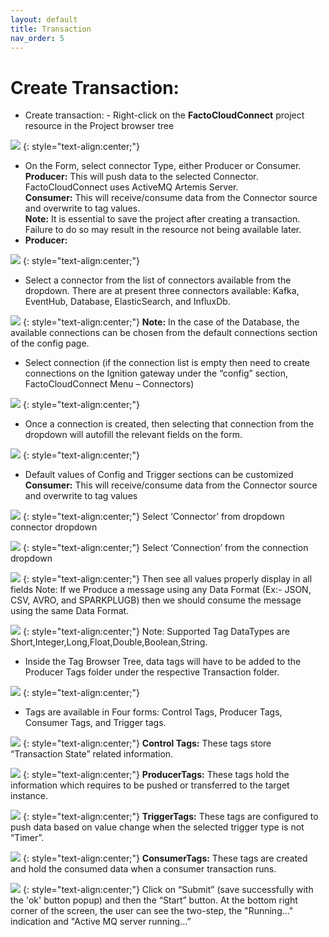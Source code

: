```yaml
---
layout: default
title: Transaction
nav_order: 5
---
```

# Create Transaction:
 *  Create transaction: - Right-click on the **FactoCloudConnect** project resource in the Project browser tree

 ![](../../assets/images/newtransaction.png)
{: style="text-align:center;"}
 *  On the Form, select connector Type, either Producer or Consumer.<br>
**Producer:** This will push data to the selected Connector. FactoCloudConnect uses ActiveMQ Artemis Server.<br>
**Consumer:** This will receive/consume data from the Connector source and overwrite to tag values.<br>
**Note:** It is essential to save the project after creating a transaction. Failure to do so may result in the resource not being available later.<br> 
 * **Producer:** 

 ![](../../assets/images/Producer.png)
{: style="text-align:center;"}
 *  Select a connector from the list of connectors available from the dropdown.
There are at present three connectors available: Kafka, EventHub, Database, ElasticSearch, and InfluxDb.

![](../../assets/images/kafkaconnector.png)
{: style="text-align:center;"}
**Note:** In the case of the Database, the available connections can be chosen from the default connections section of the config page.
 *  Select connection (if the connection list is empty then need to create connections on the Ignition gateway under the “config” section, FactoCloudConnect  Menu – Connectors)

 ![](../../assets/images/connection.png)
{: style="text-align:center;"}
 *  Once a connection is created,  then selecting that connection from the dropdown will autofill the relevant fields on the form.

 ![](../../assets/images/connection1.png)
{: style="text-align:center;"}
 *  Default values of Config and Trigger sections can be customized<br>
 **Consumer:** This will receive/consume data from the Connector source and overwrite to tag values
 
 ![](../../assets/images/consumer.png)
{: style="text-align:center;"}
 Select ‘Connector’ from dropdown connector dropdown

  ![](../../assets/images/consumerconnector.png)
{: style="text-align:center;"}
 Select ‘Connection’ from the connection dropdown 
 
   ![](../../assets/images/consumerconnection.png)
{: style="text-align:center;"}
 Then see all values properly display in all fields
 Note: If we Produce a message using any Data Format (Ex:- JSON, CSV, AVRO, and SPARKPLUGB) then we should consume the message using the same Data Format.

   ![](../../assets/images/consumerfullscreen.png)
{: style="text-align:center;"}
Note: Supported Tag DataTypes are  Short,Integer,Long,Float,Double,Boolean,String.
 *  Inside the Tag Browser Tree, data tags will have to be added to the Producer Tags folder under the respective Transaction folder.

 ![](../../assets/images/produerTags.png)
{: style="text-align:center;"}
 *  Tags are available in Four forms: Control Tags, Producer Tags, Consumer Tags, and Trigger tags.
 
 ![](../../assets/images/folders.png)
{: style="text-align:center;"}
 **Control Tags:** These tags store “Transaction State” related information. 

  ![](../../assets/images/controltags.png)
{: style="text-align:center;"}
 **ProducerTags:** These tags hold the information which requires to be pushed or transferred to the target instance.

 ![](../../assets/images/producertags.png)
{: style="text-align:center;"}
 **TriggerTags:** These tags are configured to push data based on value change when the selected trigger type is not “Timer”.

 ![](../../assets/images/triggertags.png)
{: style="text-align:center;"}
 **ConsumerTags:** These tags are created and hold the consumed data when a consumer transaction runs.

  ![](../../assets/images/consumertag.png)
{: style="text-align:center;"}
 Click on “Submit” (save successfully with the 'ok' button popup) and then the “Start” button.
 At the bottom right corner of the screen, the user can see the two-step, the "Running..." indication and "Active MQ server running...”



